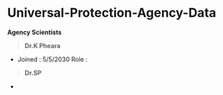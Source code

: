 # Universal-Protection-Agency-Data
**Agency Scientists**
>**Dr.K Pheara**
- Joined : 5/5/2030
  Role   : 
>**Dr.SP**
- 
